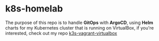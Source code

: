 # k8s-homelab
The purpose of this repo is to handle **GitOps** with **ArgoCD**, using **Helm** charts for my Kubernetes cluster that is running on VirtualBox, if you're interested, check out my repo [k3s-vagrant-virtualbox](https://github.com/pmonllor/k3s-vagrant-virtualbox)